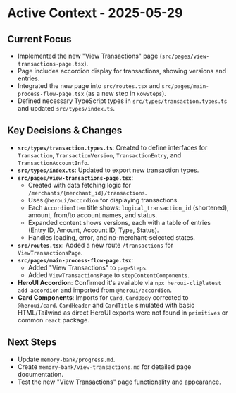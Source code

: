 # Active Context - 2025-05-29

## Current Focus
- Implemented the new "View Transactions" page (`src/pages/view-transactions-page.tsx`).
- Page includes accordion display for transactions, showing versions and entries.
- Integrated the new page into `src/routes.tsx` and `src/pages/main-process-flow-page.tsx` (as a new step in `RowSteps`).
- Defined necessary TypeScript types in `src/types/transaction.types.ts` and updated `src/types/index.ts`.

## Key Decisions & Changes
- **`src/types/transaction.types.ts`**: Created to define interfaces for `Transaction`, `TransactionVersion`, `TransactionEntry`, and `TransactionAccountInfo`.
- **`src/types/index.ts`**: Updated to export new transaction types.
- **`src/pages/view-transactions-page.tsx`**:
    - Created with data fetching logic for `/merchants/{merchant_id}/transactions`.
    - Uses `@heroui/accordion` for displaying transactions.
    - Each `AccordionItem` title shows: `logical_transaction_id` (shortened), amount, from/to account names, and status.
    - Expanded content shows versions, each with a table of entries (Entry ID, Amount, Account ID, Type, Status).
    - Handles loading, error, and no-merchant-selected states.
- **`src/routes.tsx`**: Added a new route `/transactions` for `ViewTransactionsPage`.
- **`src/pages/main-process-flow-page.tsx`**:
    - Added "View Transactions" to `pageSteps`.
    - Added `ViewTransactionsPage` to `stepContentComponents`.
- **HeroUI Accordion**: Confirmed it's available via `npx heroui-cli@latest add accordion` and imported from `@heroui/accordion`.
- **Card Components**: Imports for `Card`, `CardBody` corrected to `@heroui/card`. `CardHeader` and `CardTitle` simulated with basic HTML/Tailwind as direct HeroUI exports were not found in `primitives` or common `react` package.

## Next Steps
- Update `memory-bank/progress.md`.
- Create `memory-bank/view-transactions.md` for detailed page documentation.
- Test the new "View Transactions" page functionality and appearance.
